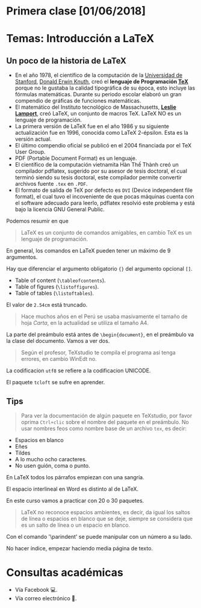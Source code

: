 Primera clase [01/06/2018]
===

Temas: Introducción a LaTeX
===

## Un poco de la historia de LaTeX

* En el año 1978, el científico de la computación de la [Universidad de Stanford](https://www.stanford.edu/), [Donald Erwin Knuth](https://en.wikipedia.org/wiki/Donald_Knuth), creó el **lenguaje de Programación [TeX](https://en.wikipedia.org/wiki/TeX)** porque no le gustaba la calidad tipográfica de su época, esto incluye las fórmulas matemáticas. Durante su periodo escolar elaboró un gran compendio de gráficas de funciones matemáticas.
* El matemático del Instituto tecnológico de Massachusetts, [**Leslie Lamport**](http://www.lamport.org/), creó LaTeX, un conjunto de macros TeX. LaTeX NO es un lenguaje de programación.
* La primera versión de LaTeX fue en el año 1986 y su siguiente actualización fue en 1996, conocida como LaTeX 2-épsilon. Esta es la versión actual.
* El último compendio oficial se publicó en el 2004 financiada por el TeX User Group.
* PDF (Portable Document Format) es un lenguaje.
* El científico de la computación vietnamita Hàn Thế Thành creó un compilador pdflatex, sugerido por su asesor de tesis doctoral, el cual terminó siendo su tesis doctoral, este compilador permite convertir archivos fuente `.tex` en `.PDF`.
* El formato de salida de TeX por defecto es `DVI` (Device independent file format), el cual tuvo el incoveniente de que pocas máquinas cuenta con el software adecuado para leerlo, pdflatex resolvió este problema y está bajo la licencia GNU General Public.

Podemos resumir en que

> LaTeX es un conjunto de comandos amigables, en cambio TeX es un lenguaje de programación.

En general, los comandos en LaTeX pueden tener un máximo de 9 argumentos.

Hay que diferenciar el argumento obligatorio `{}` del argumento opcional `[]`.

- Table of content (`\tableofcontents`).
- Table of figures (`\listoffigures`).
- Table of tables (`\listoftables`).

El valor de `2.54cm` está truncado. 

>Hace muchos años en el Perú se usaba masivamente el tamaño de hoja *Carta*, en la actualidad se utiliza el tamaño A4. 

La parte del preámbulo está antes de `\begin{document}`, en el preámbulo va la clase del documento. Vamos a ver dos.

> Según el profesor, TeXstudio te compila el programa así tenga errores, en cambio WinEdt no.

La codificacion `utf8` se refiere a la codificacion UNICODE.

El paquete `tcloft` se sufre en aprender.

## Tips
> Para ver la documentación de algún paquete en TeXstudio, por favor oprima `Ctrl+clic` sobre el nombre del paquete en el preámbulo.
> No usar nombres feos como nombre base de un archivo `tex`, es decir:
- Espacios en blanco
- Eñes
- Tildes
- A lo mucho ocho caracteres.
- No usen guión, coma o punto.

En LaTeX todos los párrafos empiezan con una sangría.

El espacio interlineal en Word es distinto al de LaTeX.

En este curso vamos a practicar con 20 o 30 paquetes.

> LaTeX no reconoce espacios ambientes, es decir, da igual los saltos de línea o espacios en blanco que se deje, siempre se considera que es un salto de línea o un espacio en blanco.

Con el comando '\parindent' se puede manipular con un número a su lado.

No hacer índice, empezar haciendo media página de texto.

Consultas académicas
===
- Vía Facebook :computer:.
- Vía correo electrónico :email:.